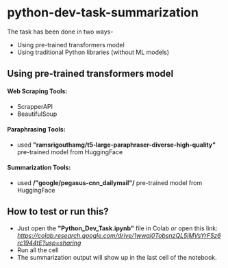 # python-dev-task-summarization

The task has been done in two ways-
- Using pre-trained transformers model
- Using traditional Python libraries (without ML models)


## Using pre-trained transformers model
#### Web Scraping Tools: 
- ScrapperAPI
- BeautifulSoup
#### Paraphrasing Tools:
- used **"ramsrigouthamg/t5-large-paraphraser-diverse-high-quality"** pre-trained model from HuggingFace
#### Summarization Tools:
- used **/"google/pegasus-cnn_dailymail"/** pre-trained model from HuggingFace

## How to test or run this?
- Just open the **"Python_Dev_Task.ipynb"** file in Colab _or_ open this link: _https://colab.research.google.com/drive/1wwaj0TobsnzQL5jMVsYrF5z6rc1944tE?usp=sharing_
- Run all the cell 
- The summarization output will show up in the last cell of the notebook.
